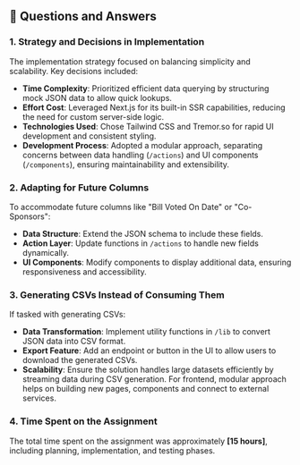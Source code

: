 ## 📝 Questions and Answers

### 1. Strategy and Decisions in Implementation

The implementation strategy focused on balancing simplicity and scalability. Key decisions included:

- **Time Complexity**: Prioritized efficient data querying by structuring mock JSON data to allow quick lookups.
- **Effort Cost**: Leveraged Next.js for its built-in SSR capabilities, reducing the need for custom server-side logic.
- **Technologies Used**: Chose Tailwind CSS and Tremor.so for rapid UI development and consistent styling.
- **Development Process**: Adopted a modular approach, separating concerns between data handling (`/actions`) and UI components (`/components`), ensuring maintainability and extensibility.

### 2. Adapting for Future Columns

To accommodate future columns like "Bill Voted On Date" or "Co-Sponsors":

- **Data Structure**: Extend the JSON schema to include these fields.
- **Action Layer**: Update functions in `/actions` to handle new fields dynamically.
- **UI Components**: Modify components to display additional data, ensuring responsiveness and accessibility.

### 3. Generating CSVs Instead of Consuming Them

If tasked with generating CSVs:

- **Data Transformation**: Implement utility functions in `/lib` to convert JSON data into CSV format.
- **Export Feature**: Add an endpoint or button in the UI to allow users to download the generated CSVs.
- **Scalability**: Ensure the solution handles large datasets efficiently by streaming data during CSV generation. For frontend, modular approach helps on building new pages, components and connect to external services.

### 4. Time Spent on the Assignment

The total time spent on the assignment was approximately **[15 hours]**, including planning, implementation, and testing phases.
